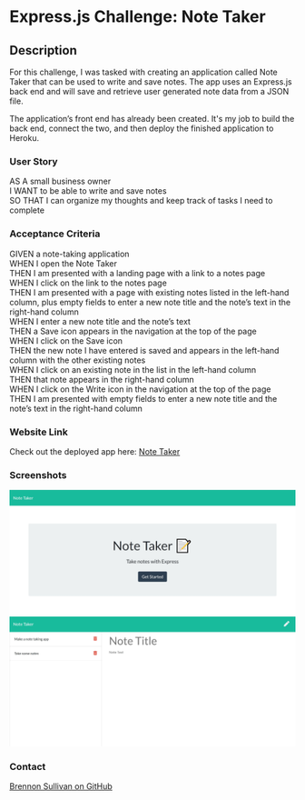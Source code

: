 # Express.js Challenge: Note Taker

## Description

For this challenge, I was tasked with creating an application called Note Taker that can be used to write and save notes.
The app uses an Express.js back end and will save and retrieve user generated note data from a JSON file.

The application’s front end has already been created. It's my job to build the back end, connect the two, and then deploy the finished application to Heroku.

### User Story

AS A small business owner  
I WANT to be able to write and save notes  
SO THAT I can organize my thoughts and keep track of tasks I need to complete  

### Acceptance Criteria

GIVEN a note-taking application  
WHEN I open the Note Taker  
THEN I am presented with a landing page with a link to a notes page  
WHEN I click on the link to the notes page  
THEN I am presented with a page with existing notes listed in the left-hand column, plus empty fields to enter a new note title and the note’s text in the right-hand column  
WHEN I enter a new note title and the note’s text  
THEN a Save icon appears in the navigation at the top of the page  
WHEN I click on the Save icon  
THEN the new note I have entered is saved and appears in the left-hand column with the other existing notes  
WHEN I click on an existing note in the list in the left-hand column  
THEN that note appears in the right-hand column  
WHEN I click on the Write icon in the navigation at the top of the page  
THEN I am presented with empty fields to enter a new note title and the note’s text in the right-hand column  

### Website Link
Check out the deployed app here: [Note Taker](https://m11notetaker.herokuapp.com/)

### Screenshots

![screenshot](https://github.com/BrennonSullivan/m11notetaker/blob/main/public/assets/images/Screenshot_01.jpg)
![screenshot](https://github.com/BrennonSullivan/m11notetaker/blob/main/public/assets/images/Screenshot_02.jpg)

### Contact

[Brennon Sullivan on GitHub](http://github.com/BrennonSullivan)
